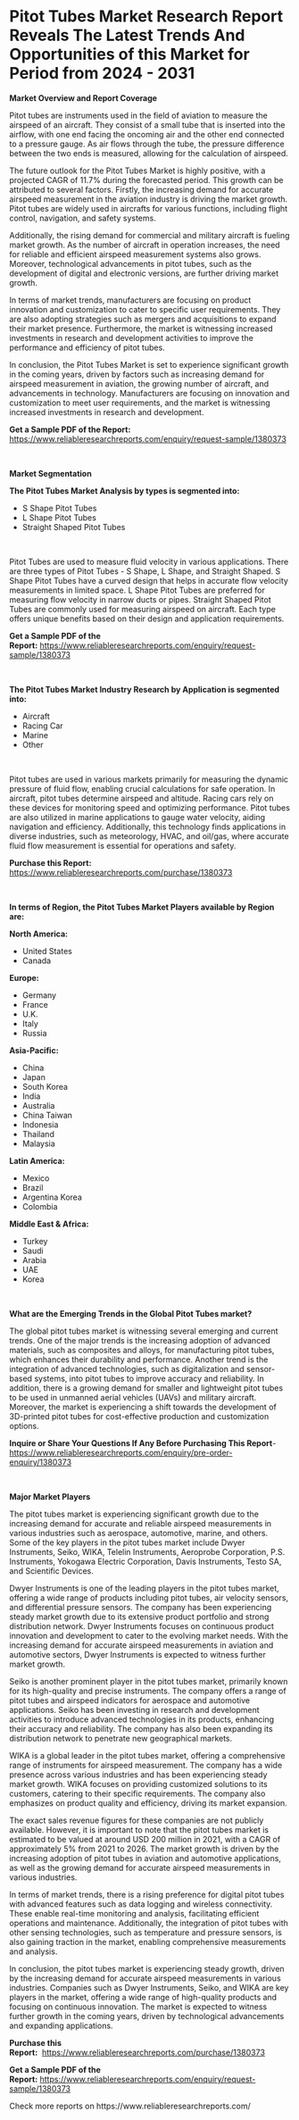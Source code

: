 <p><h1>Pitot Tubes Market Research Report Reveals The Latest Trends And Opportunities of this Market for Period from 2024 - 2031</h1></p><p><strong>Market Overview and Report Coverage</strong></p>
<p><p>Pitot tubes are instruments used in the field of aviation to measure the airspeed of an aircraft. They consist of a small tube that is inserted into the airflow, with one end facing the oncoming air and the other end connected to a pressure gauge. As air flows through the tube, the pressure difference between the two ends is measured, allowing for the calculation of airspeed.</p><p>The future outlook for the Pitot Tubes Market is highly positive, with a projected CAGR of 11.7% during the forecasted period. This growth can be attributed to several factors. Firstly, the increasing demand for accurate airspeed measurement in the aviation industry is driving the market growth. Pitot tubes are widely used in aircrafts for various functions, including flight control, navigation, and safety systems.</p><p>Additionally, the rising demand for commercial and military aircraft is fueling market growth. As the number of aircraft in operation increases, the need for reliable and efficient airspeed measurement systems also grows. Moreover, technological advancements in pitot tubes, such as the development of digital and electronic versions, are further driving market growth.</p><p>In terms of market trends, manufacturers are focusing on product innovation and customization to cater to specific user requirements. They are also adopting strategies such as mergers and acquisitions to expand their market presence. Furthermore, the market is witnessing increased investments in research and development activities to improve the performance and efficiency of pitot tubes.</p><p>In conclusion, the Pitot Tubes Market is set to experience significant growth in the coming years, driven by factors such as increasing demand for airspeed measurement in aviation, the growing number of aircraft, and advancements in technology. Manufacturers are focusing on innovation and customization to meet user requirements, and the market is witnessing increased investments in research and development.</p></p>
<p><strong>Get a Sample PDF of the Report:</strong> <a href="https://www.reliableresearchreports.com/enquiry/request-sample/1380373">https://www.reliableresearchreports.com/enquiry/request-sample/1380373</a></p>
<p>&nbsp;</p>
<p><strong>Market Segmentation</strong></p>
<p><strong>The Pitot Tubes Market Analysis by types is segmented into:</strong></p>
<p><ul><li>S Shape Pitot Tubes</li><li>L Shape Pitot Tubes</li><li>Straight Shaped Pitot Tubes</li></ul></p>
<p>&nbsp;</p>
<p><p>Pitot Tubes are used to measure fluid velocity in various applications. There are three types of Pitot Tubes - S Shape, L Shape, and Straight Shaped. S Shape Pitot Tubes have a curved design that helps in accurate flow velocity measurements in limited space. L Shape Pitot Tubes are preferred for measuring flow velocity in narrow ducts or pipes. Straight Shaped Pitot Tubes are commonly used for measuring airspeed on aircraft. Each type offers unique benefits based on their design and application requirements.</p></p>
<p><strong>Get a Sample PDF of the Report:</strong>&nbsp;<a href="https://www.reliableresearchreports.com/enquiry/request-sample/1380373">https://www.reliableresearchreports.com/enquiry/request-sample/1380373</a></p>
<p>&nbsp;</p>
<p><strong>The Pitot Tubes Market Industry Research by Application is segmented into:</strong></p>
<p><ul><li>Aircraft</li><li>Racing Car</li><li>Marine</li><li>Other</li></ul></p>
<p>&nbsp;</p>
<p><p>Pitot tubes are used in various markets primarily for measuring the dynamic pressure of fluid flow, enabling crucial calculations for safe operation. In aircraft, pitot tubes determine airspeed and altitude. Racing cars rely on these devices for monitoring speed and optimizing performance. Pitot tubes are also utilized in marine applications to gauge water velocity, aiding navigation and efficiency. Additionally, this technology finds applications in diverse industries, such as meteorology, HVAC, and oil/gas, where accurate fluid flow measurement is essential for operations and safety.</p></p>
<p><strong>Purchase this Report:</strong>&nbsp; <a href="https://www.reliableresearchreports.com/purchase/1380373">https://www.reliableresearchreports.com/purchase/1380373</a></p>
<p>&nbsp;</p>
<p><strong>In terms of Region, the Pitot Tubes Market Players available by Region are:</strong></p>
<p>
    <p> <strong> North America: </strong>
        <ul>
            <li>United States</li>
            <li>Canada</li>
        </ul>
        </p> 
    <p> <strong> Europe: </strong>
        <ul>
            <li>Germany</li>
            <li>France</li>
            <li>U.K.</li>
            <li>Italy</li>
            <li>Russia</li>
        </ul>
        </p> 
    <p> <strong> Asia-Pacific: </strong>
        <ul>
            <li>China</li>
            <li>Japan</li>
            <li>South Korea</li>
            <li>India</li>
            <li>Australia</li>
            <li>China Taiwan</li>
            <li>Indonesia</li>
            <li>Thailand</li>
            <li>Malaysia</li>
        </ul>
        </p> 
    <p> <strong> Latin America: </strong>
        <ul>
            <li>Mexico</li>
            <li>Brazil</li>
            <li>Argentina Korea</li>
            <li>Colombia</li>
        </ul>
        </p> 
    <p> <strong> Middle East & Africa: </strong>
        <ul>
            <li>Turkey</li>
            <li>Saudi</li>
            <li>Arabia</li>
            <li>UAE</li>
            <li>Korea</li>
        </ul>
    </p>
    </p>
<p>&nbsp;</p>
<p><strong>What are the Emerging Trends in the Global Pitot Tubes market?</strong></p>
<p><p>The global pitot tubes market is witnessing several emerging and current trends. One of the major trends is the increasing adoption of advanced materials, such as composites and alloys, for manufacturing pitot tubes, which enhances their durability and performance. Another trend is the integration of advanced technologies, such as digitalization and sensor-based systems, into pitot tubes to improve accuracy and reliability. In addition, there is a growing demand for smaller and lightweight pitot tubes to be used in unmanned aerial vehicles (UAVs) and military aircraft. Moreover, the market is experiencing a shift towards the development of 3D-printed pitot tubes for cost-effective production and customization options.</p></p>
<p><strong>Inquire or Share Your Questions If Any Before Purchasing This Report</strong>- <a href="https://www.reliableresearchreports.com/enquiry/pre-order-enquiry/1380373">https://www.reliableresearchreports.com/enquiry/pre-order-enquiry/1380373</a></p>
<p>&nbsp;</p>
<p><strong>Major Market Players</strong></p>
<p><p>The pitot tubes market is experiencing significant growth due to the increasing demand for accurate and reliable airspeed measurements in various industries such as aerospace, automotive, marine, and others. Some of the key players in the pitot tubes market include Dwyer Instruments, Seiko, WIKA, Telelin Instruments, Aeroprobe Corporation, P.S. Instruments, Yokogawa Electric Corporation, Davis Instruments, Testo SA, and Scientific Devices. </p><p>Dwyer Instruments is one of the leading players in the pitot tubes market, offering a wide range of products including pitot tubes, air velocity sensors, and differential pressure sensors. The company has been experiencing steady market growth due to its extensive product portfolio and strong distribution network. Dwyer Instruments focuses on continuous product innovation and development to cater to the evolving market needs. With the increasing demand for accurate airspeed measurements in aviation and automotive sectors, Dwyer Instruments is expected to witness further market growth.</p><p>Seiko is another prominent player in the pitot tubes market, primarily known for its high-quality and precise instruments. The company offers a range of pitot tubes and airspeed indicators for aerospace and automotive applications. Seiko has been investing in research and development activities to introduce advanced technologies in its products, enhancing their accuracy and reliability. The company has also been expanding its distribution network to penetrate new geographical markets.</p><p>WIKA is a global leader in the pitot tubes market, offering a comprehensive range of instruments for airspeed measurement. The company has a wide presence across various industries and has been experiencing steady market growth. WIKA focuses on providing customized solutions to its customers, catering to their specific requirements. The company also emphasizes on product quality and efficiency, driving its market expansion.</p><p>The exact sales revenue figures for these companies are not publicly available. However, it is important to note that the pitot tubes market is estimated to be valued at around USD 200 million in 2021, with a CAGR of approximately 5% from 2021 to 2026. The market growth is driven by the increasing adoption of pitot tubes in aviation and automotive applications, as well as the growing demand for accurate airspeed measurements in various industries.</p><p>In terms of market trends, there is a rising preference for digital pitot tubes with advanced features such as data logging and wireless connectivity. These enable real-time monitoring and analysis, facilitating efficient operations and maintenance. Additionally, the integration of pitot tubes with other sensing technologies, such as temperature and pressure sensors, is also gaining traction in the market, enabling comprehensive measurements and analysis.</p><p>In conclusion, the pitot tubes market is experiencing steady growth, driven by the increasing demand for accurate airspeed measurements in various industries. Companies such as Dwyer Instruments, Seiko, and WIKA are key players in the market, offering a wide range of high-quality products and focusing on continuous innovation. The market is expected to witness further growth in the coming years, driven by technological advancements and expanding applications.</p></p>
<p><strong>Purchase this Report:</strong>&nbsp;&nbsp;<a href="https://www.reliableresearchreports.com/purchase/1380373">https://www.reliableresearchreports.com/purchase/1380373</a></p>
<p></p>
<p><strong>Get a Sample PDF of the Report:</strong>&nbsp;<a href="https://www.reliableresearchreports.com/enquiry/request-sample/1380373">https://www.reliableresearchreports.com/enquiry/request-sample/1380373</a></p>
<p>Check more reports on https://www.reliableresearchreports.com/</p>